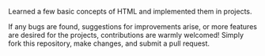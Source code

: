 Learned a few basic concepts of HTML and implemented them in projects.

If any bugs are found, suggestions for improvements arise, or more features are desired for the projects, contributions are warmly welcomed! Simply fork this repository, make changes, and submit a pull request.
